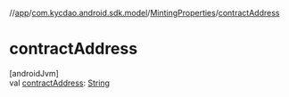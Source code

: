 //[app](../../../index.md)/[com.kycdao.android.sdk.model](../index.md)/[MintingProperties](index.md)/[contractAddress](contract-address.md)

# contractAddress

[androidJvm]\
val [contractAddress](contract-address.md): [String](https://kotlinlang.org/api/latest/jvm/stdlib/kotlin/-string/index.html)
